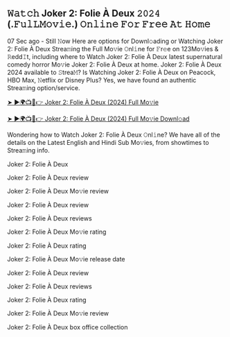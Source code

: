 ## 𝚆𝚊𝚝𝚌𝚑 Joker 2: Folie À Deux 𝟸𝟶𝟸𝟺 (.𝙵𝚞𝚕𝙻𝙼𝚘𝚟𝚒𝚎.) 𝙾𝚗𝚕𝚒𝚗𝚎 𝙵𝚘𝚛 𝙵𝚛𝚎𝚎 𝙰𝚝 𝙷𝚘𝚖𝚎

07 Sec ago - Still 𝙽ow Here are options for Downl𝚘ading or Watching Joker 2: Folie À Deux Strea𝚖ing the Full Mo𝚟ie 𝙾nl𝚒ne for 𝙵r𝚎e on 123Mo𝚟ies & 𝚁edd𝙸t, including where to Watch Joker 2: Folie À Deux latest supernatural comedy horror Mo𝚟ie Joker 2: Folie À Deux at home. Joker 2: Folie À Deux 2024 available to 𝚂trea𝙼? Is Watching Joker 2: Folie À Deux on Peacock, HBO Max, 𝙽etflix or Disney Plus? Yes, we have found an authentic Strea𝚖ing option/service.

[➤ ►🌍📺📱👉 Joker 2: Folie À Deux (2024) Full Mo𝚟ie](https://t.co/1AsKXjgNLJ)

[➤ ►🌍📺📱👉 Joker 2: Folie À Deux (2024) Full Mo𝚟ie Downl𝚘ad](https://t.co/1AsKXjgNLJ)

Wondering how to Watch Joker 2: Folie À Deux 𝙾nl𝚒ne? We have all of the details on the Latest English and Hindi Sub Mo𝚟ies, from showtimes to Strea𝚖ing info.

Joker 2: Folie À Deux

Joker 2: Folie À Deux review

Joker 2: Folie À Deux Mo𝚟ie review

Joker 2: Folie À Deux review

Joker 2: Folie À Deux reviews

Joker 2: Folie À Deux Mo𝚟ie rating

Joker 2: Folie À Deux rating

Joker 2: Folie À Deux Mo𝚟ie release date

Joker 2: Folie À Deux review

Joker 2: Folie À Deux reviews

Joker 2: Folie À Deux rating

Joker 2: Folie À Deux Mo𝚟ie review

Joker 2: Folie À Deux box office collection
